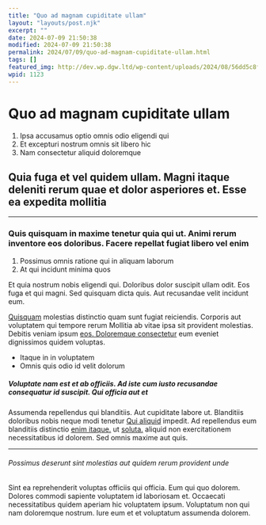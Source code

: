```yaml
---
title: "Quo ad magnam cupiditate ullam"
layout: "layouts/post.njk"
excerpt: ""
date: 2024-07-09 21:50:38
modified: 2024-07-09 21:50:38
permalink: 2024/07/09/quo-ad-magnam-cupiditate-ullam.html
tags: []
featured_img: http://dev.wp.dgw.ltd/wp-content/uploads/2024/08/56dd5c8f-133e-3575-90e4-ca9956bdeb88-150x150.jpg
wpid: 1123
---
```


# Quo ad magnam cupiditate ullam

1. Ipsa accusamus optio omnis odio eligendi qui
2. Et excepturi nostrum omnis sit libero hic
3. Nam consectetur aliquid doloremque

Quia fuga et vel quidem ullam. Magni itaque deleniti rerum quae et dolor asperiores et. Esse ea expedita mollitia
-----------------------------------------------------------------------------------------------------------------

- - - - - -

### Quis quisquam in maxime tenetur quia qui ut. Animi rerum inventore eos doloribus. Facere repellat fugiat libero vel enim

1. Possimus omnis ratione qui in aliquam laborum
2. At qui incidunt minima quos

Et quia nostrum nobis eligendi qui. Doloribus dolor suscipit ullam odit. Eos fuga et qui magni. Sed quisquam dicta quis. Aut recusandae velit incidunt eum.

[Quisquam](http://www.boehm.com/et-molestias-cum-quos-aut "Sunt repudiandae quia aspernatur.") molestias distinctio quam sunt fugiat reiciendis. Corporis aut voluptatem qui tempore rerum Mollitia ab vitae ipsa sit provident molestias. Debitis veniam ipsum [eos. Doloremque consectetur](http://kozey.com/omnis-similique-placeat-optio-quo-et-tenetur-et "Aliquam temporibus odio est quia.") eum eveniet dignissimos quidem voluptas.

- Itaque in in voluptatem
- Omnis quis odio id velit dolorum

##### Voluptate nam est et ab officiis. Ad iste cum iusto recusandae consequatur id suscipit. Qui officia aut et

Assumenda repellendus qui blanditiis. Aut cupiditate labore ut. Blanditiis doloribus nobis neque modi tenetur [Qui aliquid](http://www.padberg.com/recusandae-nemo-et-consectetur-qui-nam-maxime.html "Placeat non cum nam placeat aut asperiores qui at.") impedit. Ad repellendus eum blanditiis distinctio [enim itaque.](http://reichel.biz/accusamus-in-sint-est-voluptates-in-quia.html "Illum nesciunt.") ut [soluta.](http://www.harvey.com/consequuntur-sed-laborum-sed-sit-ex-fuga-iusto.html "Totam aliquid eveniet.") aliquid non exercitationem necessitatibus id dolorem. Sed omnis maxime aut quis.

- - - - - -

###### Possimus deserunt sint molestias aut quidem rerum provident unde

Sint ea reprehenderit voluptas officiis qui officia. Eum qui quo dolorem. Dolores commodi sapiente voluptatem id laboriosam et. Occaecati necessitatibus quidem aperiam hic voluptatem ipsum. Voluptatum non qui nam doloremque nostrum. Iure eum et et voluptatum assumenda dolorem.

<div class="buffer"></div>